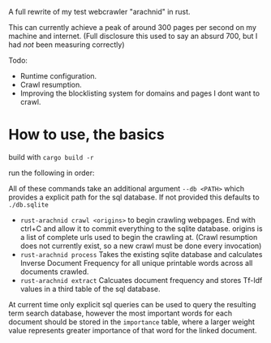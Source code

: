 A full rewrite of my test webcrawler "arachnid" in rust.

This can currently achieve a peak of around 300 pages per second on my machine and internet.
(Full disclosure this used to say an absurd 700, but I had *not* been measuring correctly)

Todo:

- Runtime configuration.
- Crawl resumption.
- Improving the blocklisting system for domains and pages I dont want to crawl.

# How to use, the basics

build with `cargo build -r`

run the following in order:

All of these commands take an additional argument `--db <PATH>` which provides a explicit path for the sql database. If not provided this defaults to `./db.sqlite`

- `rust-arachnid crawl <origins>` to begin crawling webpages. End with ctrl+C and allow it to commit everything to the sqlite database. origins is a list of complete urls used to begin the crawling at. (Crawl resumption does not currently exist, so a new crawl must be done every invocation)
- `rust-arachnid process` Takes the existing sqlite database and calculates Inverse Document Frequency for all unique printable words across all documents crawled.
- `rust-arachnid extract` Calcuates document frequency and stores Tf-Idf values in a third table of the sql database.

At current time only explicit sql queries can be used to query the resulting term search database, however the most important words for each document should be stored in the `importance` table, where a larger weight value represents greater importance of that word for the linked document.


